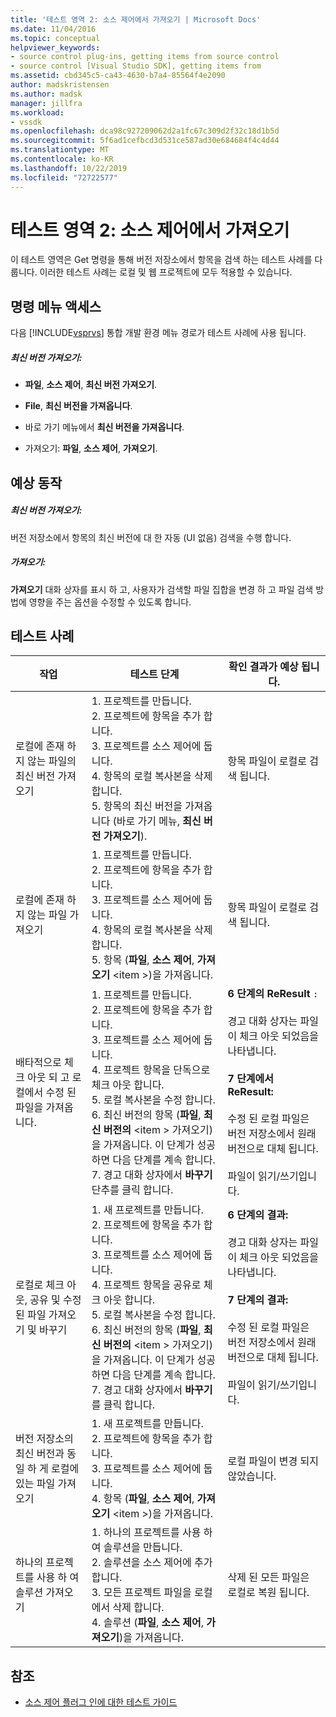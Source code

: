 ```yaml
---
title: '테스트 영역 2: 소스 제어에서 가져오기 | Microsoft Docs'
ms.date: 11/04/2016
ms.topic: conceptual
helpviewer_keywords:
- source control plug-ins, getting items from source control
- source control [Visual Studio SDK], getting items from
ms.assetid: cbd345c5-ca43-4630-b7a4-85564f4e2090
author: madskristensen
ms.author: madsk
manager: jillfra
ms.workload:
- vssdk
ms.openlocfilehash: dca98c927209062d2a1fc67c309d2f32c18d1b5d
ms.sourcegitcommit: 5f6ad1cefbcd3d531ce587ad30e684684f4c4d44
ms.translationtype: MT
ms.contentlocale: ko-KR
ms.lasthandoff: 10/22/2019
ms.locfileid: "72722577"
---
```

# <a name="test-area-2-get-from-source-control"></a>테스트 영역 2: 소스 제어에서 가져오기
이 테스트 영역은 Get 명령을 통해 버전 저장소에서 항목을 검색 하는 테스트 사례를 다룹니다. 이러한 테스트 사례는 로컬 및 웹 프로젝트에 모두 적용할 수 있습니다.

## <a name="command-menu-access"></a>명령 메뉴 액세스
 다음 [!INCLUDE[vsprvs](../../code-quality/includes/vsprvs_md.md)] 통합 개발 환경 메뉴 경로가 테스트 사례에 사용 됩니다.

##### <a name="get-latest-version"></a>최신 버전 가져오기:

- **파일**, **소스 제어**, **최신 버전 가져오기**.

- **File**, **최신 버전을 가져옵니다**.

- 바로 가기 메뉴에서 **최신 버전을 가져옵니다**.

- 가져오기: **파일**, **소스 제어**, **가져오기**.

## <a name="expected-behavior"></a>예상 동작

##### <a name="get-latest-version"></a>최신 버전 가져오기:
 버전 저장소에서 항목의 최신 버전에 대 한 자동 (UI 없음) 검색을 수행 합니다.

##### <a name="get"></a>가져오기:
 **가져오기** 대화 상자를 표시 하 고, 사용자가 검색할 파일 집합을 변경 하 고 파일 검색 방법에 영향을 주는 옵션을 수정할 수 있도록 합니다.

## <a name="test-cases"></a>테스트 사례

|작업|테스트 단계|확인 결과가 예상 됩니다.|
|------------|----------------|--------------------------------|
|로컬에 존재 하지 않는 파일의 최신 버전 가져오기|1. 프로젝트를 만듭니다.<br />2. 프로젝트에 항목을 추가 합니다.<br />3. 프로젝트를 소스 제어에 둡니다.<br />4. 항목의 로컬 복사본을 삭제 합니다.<br />5. 항목의 최신 버전을 가져옵니다 (바로 가기 메뉴, **최신 버전 가져오기**).|항목 파일이 로컬로 검색 됩니다.|
|로컬에 존재 하지 않는 파일 가져오기|1. 프로젝트를 만듭니다.<br />2. 프로젝트에 항목을 추가 합니다.<br />3. 프로젝트를 소스 제어에 둡니다.<br />4. 항목의 로컬 복사본을 삭제 합니다.<br />5. 항목 (**파일**, **소스 제어**, **가져오기** \<item >)을 가져옵니다.|항목 파일이 로컬로 검색 됩니다.|
|배타적으로 체크 아웃 되 고 로컬에서 수정 된 파일을 가져옵니다.|1. 프로젝트를 만듭니다.<br />2. 프로젝트에 항목을 추가 합니다.<br />3. 프로젝트를 소스 제어에 둡니다.<br />4. 프로젝트 항목을 단독으로 체크 아웃 합니다.<br />5. 로컬 복사본을 수정 합니다.<br />6. 최신 버전의 항목 (**파일**, **최신 버전의** \<item > 가져오기)을 가져옵니다. 이 단계가 성공 하면 다음 단계를 계속 합니다.<br />7. 경고 대화 상자에서 **바꾸기** 단추를 클릭 합니다.|**6 단계의 ReResult** `:`<br /><br /> 경고 대화 상자는 파일이 체크 아웃 되었음을 나타냅니다.<br /><br /> **7 단계에서 ReResult:**<br /><br /> 수정 된 로컬 파일은 버전 저장소에서 원래 버전으로 대체 됩니다.<br /><br /> 파일이 읽기/쓰기입니다.|
|로컬로 체크 아웃, 공유 및 수정 된 파일 가져오기 및 바꾸기|1. 새 프로젝트를 만듭니다.<br />2. 프로젝트에 항목을 추가 합니다.<br />3. 프로젝트를 소스 제어에 둡니다.<br />4. 프로젝트 항목을 공유로 체크 아웃 합니다.<br />5. 로컬 복사본을 수정 합니다.<br />6. 최신 버전의 항목 (**파일**, **최신 버전의** \<item > 가져오기)을 가져옵니다. 이 단계가 성공 하면 다음 단계를 계속 합니다.<br />7. 경고 대화 상자에서 **바꾸기** 를 클릭 합니다.|**6 단계의 결과:**<br /><br /> 경고 대화 상자는 파일이 체크 아웃 되었음을 나타냅니다.<br /><br /> **7 단계의 결과:**<br /><br /> 수정 된 로컬 파일은 버전 저장소에서 원래 버전으로 대체 됩니다.<br /><br /> 파일이 읽기/쓰기입니다.|
|버전 저장소의 최신 버전과 동일 하 게 로컬에 있는 파일 가져오기|1. 새 프로젝트를 만듭니다.<br />2. 프로젝트에 항목을 추가 합니다.<br />3. 프로젝트를 소스 제어에 둡니다.<br />4. 항목 (**파일**, **소스 제어**, **가져오기** \<item >)을 가져옵니다.|로컬 파일이 변경 되지 않았습니다.|
|하나의 프로젝트를 사용 하 여 솔루션 가져오기|1. 하나의 프로젝트를 사용 하 여 솔루션을 만듭니다.<br />2. 솔루션을 소스 제어에 추가 합니다.<br />3. 모든 프로젝트 파일을 로컬에서 삭제 합니다.<br />4. 솔루션 (**파일**, **소스 제어**, **가져오기**)을 가져옵니다.|삭제 된 모든 파일은 로컬로 복원 됩니다.|

## <a name="see-also"></a>참조
- [소스 제어 플러그 인에 대한 테스트 가이드](../../extensibility/internals/test-guide-for-source-control-plug-ins.md)